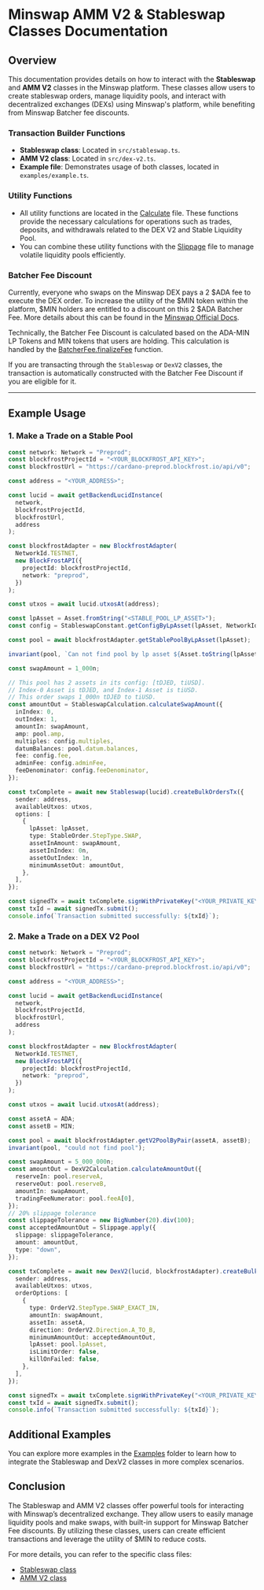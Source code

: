 # Minswap AMM V2 & Stableswap Classes Documentation

## Overview

This documentation provides details on how to interact with the **Stableswap** and **AMM V2** classes in the Minswap platform. These classes allow users to create stableswap orders, manage liquidity pools, and interact with decentralized exchanges (DEXs) using Minswap's platform, while benefiting from Minswap Batcher fee discounts.

### Transaction Builder Functions

- **Stableswap class**: Located in `src/stableswap.ts`.
- **AMM V2 class**: Located in `src/dex-v2.ts`.
- **Example file**: Demonstrates usage of both classes, located in `examples/example.ts`.

### Utility Functions

- All utility functions are located in the [Calculate](../src/calculate.ts) file. These functions provide the necessary calculations for operations such as trades, deposits, and withdrawals related to the DEX V2 and Stable Liquidity Pool.
- You can combine these utility functions with the [Slippage](../src/utils/slippage.internal.ts) file to manage volatile liquidity pools efficiently.

### Batcher Fee Discount

Currently, everyone who swaps on the Minswap DEX pays a 2 $ADA fee to execute the DEX order. To increase the utility of the $MIN token within the platform, $MIN holders are entitled to a discount on this 2 $ADA Batcher Fee. More details about this can be found in the [Minswap Official Docs](https://docs.minswap.org/min-token/usdmin-tokenomics/trading-fee-discount).

Technically, the Batcher Fee Discount is calculated based on the ADA-MIN LP Tokens and MIN tokens that users are holding. This calculation is handled by the [BatcherFee.finalizeFee](../src/batcher-fee-reduction/calculate.ts#L11) function.

If you are transacting through the `Stableswap` or `DexV2` classes, the transaction is automatically constructed with the Batcher Fee Discount if you are eligible for it.

---

## Example Usage

### 1. Make a Trade on a Stable Pool

```typescript
const network: Network = "Preprod";
const blockfrostProjectId = "<YOUR_BLOCKFROST_API_KEY>";
const blockfrostUrl = "https://cardano-preprod.blockfrost.io/api/v0";

const address = "<YOUR_ADDRESS>";

const lucid = await getBackendLucidInstance(
  network,
  blockfrostProjectId,
  blockfrostUrl,
  address
);

const blockfrostAdapter = new BlockfrostAdapter(
  NetworkId.TESTNET,
  new BlockFrostAPI({
    projectId: blockfrostProjectId,
    network: "preprod",
  })
);

const utxos = await lucid.utxosAt(address);

const lpAsset = Asset.fromString("<STABLE_POOL_LP_ASSET>");
const config = StableswapConstant.getConfigByLpAsset(lpAsset, NetworkId.TESTNET);

const pool = await blockfrostAdapter.getStablePoolByLpAsset(lpAsset);

invariant(pool, `Can not find pool by lp asset ${Asset.toString(lpAsset)}`);

const swapAmount = 1_000n;

// This pool has 2 assets in its config: [tDJED, tiUSD].
// Index-0 Asset is tDJED, and Index-1 Asset is tiUSD.
// This order swaps 1_000n tDJED to tiUSD.
const amountOut = StableswapCalculation.calculateSwapAmount({
  inIndex: 0,
  outIndex: 1,
  amountIn: swapAmount,
  amp: pool.amp,
  multiples: config.multiples,
  datumBalances: pool.datum.balances,
  fee: config.fee,
  adminFee: config.adminFee,
  feeDenominator: config.feeDenominator,
});

const txComplete = await new Stableswap(lucid).createBulkOrdersTx({
  sender: address,
  availableUtxos: utxos,
  options: [
    {
      lpAsset: lpAsset,
      type: StableOrder.StepType.SWAP,
      assetInAmount: swapAmount,
      assetInIndex: 0n,
      assetOutIndex: 1n,
      minimumAssetOut: amountOut,
    },
  ],
});

const signedTx = await txComplete.signWithPrivateKey("<YOUR_PRIVATE_KEY>").complete();
const txId = await signedTx.submit();
console.info(`Transaction submitted successfully: ${txId}`);
```

### 2. Make a Trade on a DEX V2 Pool

```typescript
const network: Network = "Preprod";
const blockfrostProjectId = "<YOUR_BLOCKFROST_API_KEY>";
const blockfrostUrl = "https://cardano-preprod.blockfrost.io/api/v0";

const address = "<YOUR_ADDRESS>";

const lucid = await getBackendLucidInstance(
  network,
  blockfrostProjectId,
  blockfrostUrl,
  address
);

const blockfrostAdapter = new BlockfrostAdapter(
  NetworkId.TESTNET,
  new BlockFrostAPI({
    projectId: blockfrostProjectId,
    network: "preprod",
  })
);

const utxos = await lucid.utxosAt(address);

const assetA = ADA;
const assetB = MIN;

const pool = await blockfrostAdapter.getV2PoolByPair(assetA, assetB);
invariant(pool, "could not find pool");

const swapAmount = 5_000_000n;
const amountOut = DexV2Calculation.calculateAmountOut({
  reserveIn: pool.reserveA,
  reserveOut: pool.reserveB,
  amountIn: swapAmount,
  tradingFeeNumerator: pool.feeA[0],
});
// 20% slippage tolerance
const slippageTolerance = new BigNumber(20).div(100);
const acceptedAmountOut = Slippage.apply({
  slippage: slippageTolerance,
  amount: amountOut,
  type: "down",
});

const txComplete = await new DexV2(lucid, blockfrostAdapter).createBulkOrdersTx({
  sender: address,
  availableUtxos: utxos,
  orderOptions: [
    {
      type: OrderV2.StepType.SWAP_EXACT_IN,
      amountIn: swapAmount,
      assetIn: assetA,
      direction: OrderV2.Direction.A_TO_B,
      minimumAmountOut: acceptedAmountOut,
      lpAsset: pool.lpAsset,
      isLimitOrder: false,
      killOnFailed: false,
    },
  ],
});

const signedTx = await txComplete.signWithPrivateKey("<YOUR_PRIVATE_KEY>").complete();
const txId = await signedTx.submit();
console.info(`Transaction submitted successfully: ${txId}`);

```

## Additional Examples

You can explore more examples in the [Examples](../examples/example.ts) folder to learn how to integrate the Stableswap and DexV2 classes in more complex scenarios.

## Conclusion
The Stableswap and AMM V2 classes offer powerful tools for interacting with Minswap’s decentralized exchange. They allow users to easily manage liquidity pools and make swaps, with built-in support for Minswap Batcher Fee discounts. By utilizing these classes, users can create efficient transactions and leverage the utility of $MIN to reduce costs.

For more details, you can refer to the specific class files:

- [Stableswap class](../src/stableswap.ts)
- [AMM V2 class](../src/dex-v2.ts)